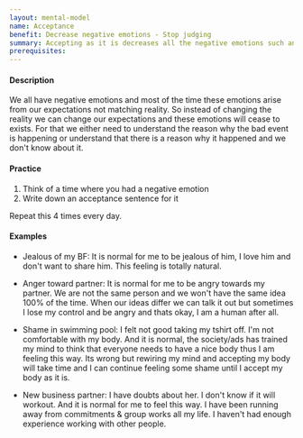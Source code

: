 ```yaml
---
layout: mental-model
name: Acceptance
benefit: Decrease negative emotions - Stop judging
summary: Accepting as it is decreases all the negative emotions such anger, anxiety, shame, fear.
prerequisites: 
---
```


#### Description

We all have negative emotions and most of the time these emotions arise from our expectations not matching reality. So instead of changing the reality we can change our expectations and these emotions will cease to exists. For that we either need to understand the reason why the bad event is happening or understand that there is a reason why it happened and we don't know about it.

#### Practice

1. Think of a time where you had a negative emotion
2. Write down an acceptance sentence for it

Repeat this 4 times every day.

#### Examples

- Jealous of my BF: It is normal for me to be jealous of him, I love him and don't want to share him. This feeling is totally natural.

- Anger toward partner: It is normal for me to be angry towards my partner. We are not the same person and we won't have the same idea 100% of the time. When our ideas differ we can talk it out but sometimes I lose my control and be angry and thats okay, I am a human after all.

- Shame in swimming pool: I felt not good taking my tshirt off. I'm not comfortable with my body. And it is normal, the society/ads has trained my mind to think that everyone needs to have a nice body thus I am feeling this way. Its wrong but rewiring my mind and accepting my body will take time and I can continue feeling some shame until I accept my body as it is.

- New business partner: I have doubts about her. I don't know if it will workout. And it is normal for me to feel this way. I have been running away from commitments & group works all my life. I haven't had enough experience working with other people.

<!--#### Extra Reads-->

